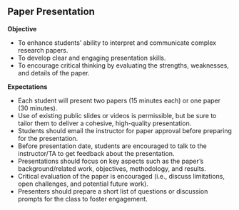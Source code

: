 ## Paper Presentation

**Objective**  
- To enhance students’ ability to interpret and communicate complex research papers.  
- To develop clear and engaging presentation skills.  
- To encourage critical thinking by evaluating the strengths, weaknesses, and details of the paper.

**Expectations**  
- Each student will present two papers (15 minutes each) or one paper (30 minutes).  
- Use of existing public slides or videos is permissible, but be sure to tailor them to deliver a cohesive, high-quality presentation.  
- Students should email the instructor for paper approval before preparing for the presentation.  
- Before presentation date, students are encouraged to talk to the instructor/TA to get feedback about the presentation.
- Presentations should focus on key aspects such as the paper’s background/related work, objectives, methodology, and results.  
- Critical evaluation of the paper is encouraged (i.e., discuss limitations, open challenges, and potential future work).  
- Presenters should prepare a short list of questions or discussion prompts for the class to foster engagement.
